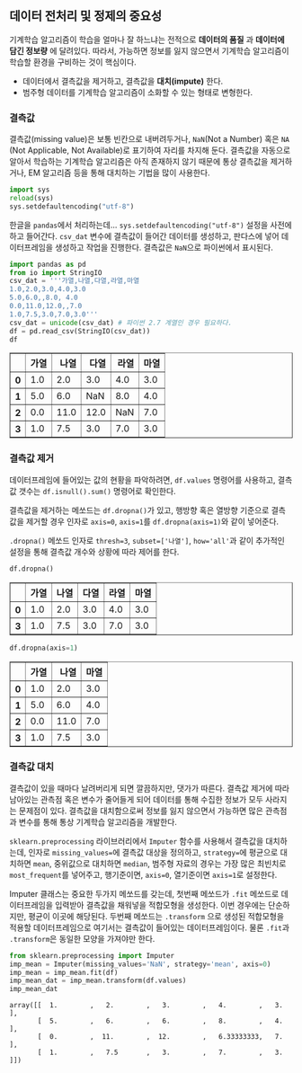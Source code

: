 
## 데이터 전처리 및 정제의 중요성

기계학습 알고리즘이 학습을 얼마나 잘 하느냐는 전적으로 **데이터의 품질** 과 **데이터에 담긴 정보량** 에 달려있다. 따라서, 가능하면 정보를 잃지 않으면서 기계학습 알고리즘이 학습할 환경을 구비하는 것이 핵심이다.

* 데이터에서 결측값을 제거하고, 결측값을 **대치(impute)** 한다.
* 범주형 데이터를 기계학습 알고리즘이 소화할 수 있는 형태로 변형한다.

### 결측값 

결측값(missing value)은 보통 빈칸으로 내버려두거나, `NaN`(Not a Number) 혹은 `NA` (Not Applicable, Not Available)로 표기하여 자리를 차지해 둔다. 결측값을 자동으로 알아서 학습하는 기계학습 알고리즘은 아직 존재하지 않기 때문에 통상 결측값을 제거하거나, EM 알고리즘 등을 통해 대치하는 기법을 많이 사용한다.


```python
import sys
reload(sys)
sys.setdefaultencoding("utf-8")
```

한글을 `pandas`에서 처리하는데... `sys.setdefaultencoding("utf-8")` 설정을 사전에 하고 들어간다.
`csv_dat` 변수에 결측값이 들어간 데이터를 생성하고, 판다스에 넣어 데이터프레임을 생성하고 작업을 진행한다.
결측값은 `NaN`으로 파이썬에서 표시된다.


```python
import pandas as pd
from io import StringIO
csv_dat = '''가열,나열,다열,라열,마열
1.0,2.0,3.0,4.0,3.0
5.0,6.0,,8.0, 4.0
0.0,11.0,12.0,,7.0
1.0,7.5,3.0,7.0,3.0'''
csv_dat = unicode(csv_dat) # 파이썬 2.7 계열인 경우 필요하다.
df = pd.read_csv(StringIO(csv_dat))
df
```




<div>
<table border="1" class="dataframe">
  <thead>
    <tr style="text-align: right;">
      <th></th>
      <th>가열</th>
      <th>나열</th>
      <th>다열</th>
      <th>라열</th>
      <th>마열</th>
    </tr>
  </thead>
  <tbody>
    <tr>
      <th>0</th>
      <td>1.0</td>
      <td>2.0</td>
      <td>3.0</td>
      <td>4.0</td>
      <td>3.0</td>
    </tr>
    <tr>
      <th>1</th>
      <td>5.0</td>
      <td>6.0</td>
      <td>NaN</td>
      <td>8.0</td>
      <td>4.0</td>
    </tr>
    <tr>
      <th>2</th>
      <td>0.0</td>
      <td>11.0</td>
      <td>12.0</td>
      <td>NaN</td>
      <td>7.0</td>
    </tr>
    <tr>
      <th>3</th>
      <td>1.0</td>
      <td>7.5</td>
      <td>3.0</td>
      <td>7.0</td>
      <td>3.0</td>
    </tr>
  </tbody>
</table>
</div>



### 결측값 제거

데이터프레임에 들어있는 값의 현황을 파악하려면, `df.values` 명령어를 사용하고, 결측값 갯수는 `df.isnull().sum()` 명령어로 확인한다.

결측값을 제거하는 메쏘드는 `df.dropna()`가 있고, 행방향 혹은 열방향 기준으로 결측값을 제거할 경우 인자로 `axis=0`, `axis=1`를 `df.dropna(axis=1)`와 같이 넣어준다.

`.dropna()` 메쏘드 인자로 `thresh=3`, `subset=['나열']`, `how='all'`과 같이 추가적인 설정을 통해 결측값 개수와 상황에 따라 제어를 한다.


```python
df.dropna()
```




<div>
<table border="1" class="dataframe">
  <thead>
    <tr style="text-align: right;">
      <th></th>
      <th>가열</th>
      <th>나열</th>
      <th>다열</th>
      <th>라열</th>
      <th>마열</th>
    </tr>
  </thead>
  <tbody>
    <tr>
      <th>0</th>
      <td>1.0</td>
      <td>2.0</td>
      <td>3.0</td>
      <td>4.0</td>
      <td>3.0</td>
    </tr>
    <tr>
      <th>3</th>
      <td>1.0</td>
      <td>7.5</td>
      <td>3.0</td>
      <td>7.0</td>
      <td>3.0</td>
    </tr>
  </tbody>
</table>
</div>




```python
df.dropna(axis=1)
```




<div>
<table border="1" class="dataframe">
  <thead>
    <tr style="text-align: right;">
      <th></th>
      <th>가열</th>
      <th>나열</th>
      <th>마열</th>
    </tr>
  </thead>
  <tbody>
    <tr>
      <th>0</th>
      <td>1.0</td>
      <td>2.0</td>
      <td>3.0</td>
    </tr>
    <tr>
      <th>1</th>
      <td>5.0</td>
      <td>6.0</td>
      <td>4.0</td>
    </tr>
    <tr>
      <th>2</th>
      <td>0.0</td>
      <td>11.0</td>
      <td>7.0</td>
    </tr>
    <tr>
      <th>3</th>
      <td>1.0</td>
      <td>7.5</td>
      <td>3.0</td>
    </tr>
  </tbody>
</table>
</div>



### 결측값 대치

결측값이 있을 때마다 날려버리게 되면 깔끔하지만, 댓가가 따른다. 결측값 제거에 따라 남아있는 관측점 혹은 변수가 줄어들게 되어 데이터를 통해 수집한 정보가 모두 사라지는 문제점이 있다. 결측값을 대치함으로써 정보를 잃지 않으면서 가능하면 많은 관측점과 변수를 통해 통상 기계학습 알고리즘을 개발한다.

`sklearn.preprocessing` 라이브러리에서 `Imputer` 함수를 사용해서 결측값을 대치하는데, 인자로 `missing_values=`에 결측값 대상을 정의하고, `strategy=`에 평균으로 대치하면 `mean`, 중위값으로 대치하면 `median`, 범주형 자료의 경우는 가장 많은 최빈치로 `most_frequent`를 넣어주고, 행기준이면, `axis=0`, 열기준이면 `axis=1`로 설정한다.

Imputer 클래스는 중요한 두가지 메쏘드를 갖는데, 첫번째 메쏘드가 `.fit` 메쏘드로 데이터프레임을 입력받아 결측값을 채워넣을 적합모형을 생성한다. 이번 경우에는 단순하지만, 평균이 이곳에 해당된다. 두번째 메쏘드는 `.transform` 으로 생성된 적합모형을 적용할 데이터프레임으로 여기서는 결측값이 들어있는 데이터프레임이다. 물론 `.fit`과 `.transform`은 동일한 모양을 가져야만 한다.


```python
from sklearn.preprocessing import Imputer
imp_mean = Imputer(missing_values='NaN', strategy='mean', axis=0)
imp_mean = imp_mean.fit(df)
imp_mean_dat = imp_mean.transform(df.values)
imp_mean_dat
```




    array([[  1.        ,   2.        ,   3.        ,   4.        ,   3.        ],
           [  5.        ,   6.        ,   6.        ,   8.        ,   4.        ],
           [  0.        ,  11.        ,  12.        ,   6.33333333,   7.        ],
           [  1.        ,   7.5       ,   3.        ,   7.        ,   3.        ]])




```python

```
